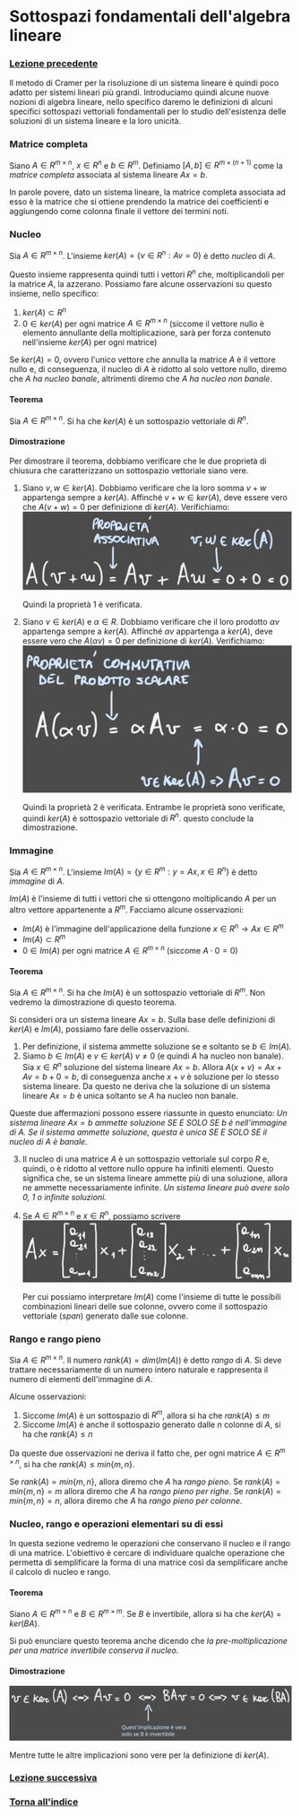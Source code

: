 # Sottospazi fondamentali dell'algebra lineare
### [Lezione precedente](Lezione12.md)

Il metodo di Cramer per la risoluzione di un sistema lineare è quindi poco adatto per sistemi lineari più grandi. Introduciamo quindi alcune nuove nozioni di algebra lineare, nello specifico daremo le definizioni di alcuni specifici sottospazi vettoriali fondamentali per lo studio dell'esistenza delle soluzioni di un sistema lineare e la loro unicità.

### Matrice completa
Siano $A \in R^{m \times n}$, $x \in R^n$ e $b \in R^m$. Definiamo $[A, b] \in R^{m \times (n + 1)}$ come la *matrice completa* associata al sistema lineare $Ax = b$.

In parole povere, dato un sistema lineare, la matrice completa associata ad esso è la matrice che si ottiene prendendo la matrice dei coefficienti e aggiungendo come colonna finale il vettore dei termini noti.

### Nucleo
Sia $A \in R^{m \times n}$. L'insieme $ker(A) = \{v \in R^n : Av = 0\}$ è detto *nucleo* di $A$.

Questo insieme rappresenta quindi tutti i vettori $R^n$ che, moltiplicandoli per la matrice $A$, la azzerano. Possiamo fare alcune osservazioni su questo insieme, nello specifico:
1. $ker(A) \subset R^n$
2. $0 \in ker(A)$ per ogni matrice $A \in R^{m \times n}$ (siccome il vettore nullo è elemento annullante della moltiplicazione, sarà per forza contenuto nell'insieme $ker(A)$ per ogni matrice)

Se $ker(A) = {0}$, ovvero l'unico vettore che annulla la matrice $A$ è il vettore nullo e, di conseguenza, il nucleo di $A$ è ridotto al solo vettore nullo, diremo che $A$ *ha nucleo banale*, altrimenti diremo che $A$ *ha nucleo non banale*.

#### Teorema
Sia $A \in R^{m \times n}$. Si ha che $ker(A)$ è un sottospazio vettoriale di $R^n$.
#### Dimostrazione
Per dimostrare il teorema, dobbiamo verificare che le due proprietà di chiusura che caratterizzano un sottospazio vettoriale siano vere.
1. Siano $v, w \in ker(A)$. Dobbiamo verificare che la loro somma $v + w$ appartenga sempre a $ker(A)$. Affinché $v + w \in ker(A)$, deve essere vero che $A(v + w) = 0$ per definizione di $ker(A)$. Verifichiamo:
   ![Immagine 1](Excalidraw/2025-05-10_17.48.08.excalidraw.svg)
   
   Quindi la proprietà 1 è verificata.
2. Siano $v \in ker(A)$ e $α \in R$. Dobbiamo verificare che il loro prodotto $αv$ appartenga sempre a $ker(A)$. Affinché $αv$ appartenga a $ker(A)$, deve essere vero che $A(αv) = 0$ per definizione di $ker(A)$. Verifichiamo:
   ![Immagine 2](Excalidraw/2025-05-10_17.53.26.excalidraw.svg)
   
   Quindi la proprietà 2 è verificata. Entrambe le proprietà sono verificate, quindi $ker(A)$ è sottospazio vettoriale di $R^n$. questo conclude la dimostrazione.

### Immagine
Sia $A \in R^{m \times n}$. L'insieme $Im(A) = \{y \in R^m : y = Ax, x \in R^n\}$ è detto *immagine* di $A$. 

$Im(A)$ è l'insieme di tutti i vettori che si ottengono moltiplicando $A$ per un altro vettore appartenente a $R^m$. Facciamo alcune osservazioni:
- $Im(A)$ è l'immagine dell'applicazione della funzione $x \in R^n \rightarrow Ax \in R^m$
- $Im(A) \subset R^m$
- $0 \in Im(A)$ per ogni matrice $A \in R^{m \times n}$ (siccome $A \cdot 0 = 0$)

#### Teorema
Sia $A \in R^{m \times n}$. Si ha che $Im(A)$ è un sottospazio vettoriale di $R^m$. Non vedremo la dimostrazione di questo teorema.

Si consideri ora un sistema lineare $Ax = b$. Sulla base delle definizioni di $ker(A)$ e $Im(A)$, possiamo fare delle osservazioni.
1. Per definizione, il sistema ammette soluzione se e soltanto se $b \in Im(A)$.
2. Siamo $b \in Im(A)$ e $v \in ker(A)$ $v \neq 0$ (e quindi $A$ ha nucleo non banale). Sia $x \in R^n$ soluzione del sistema lineare $Ax = b$. Allora $A(x + v) = Ax + Av = b + 0 = b$, di conseguenza anche $x + v$ è soluzione per lo stesso sistema lineare. Da questo ne deriva che la soluzione di un sistema lineare $Ax = b$ è unica soltanto se $A$ ha nucleo non banale.

Queste due affermazioni possono essere riassunte in questo enunciato: *Un sistema lineare* $Ax = b$ *ammette soluzione SE E SOLO SE* $b$ *è nell'immagine di* $A$*. Se il sistema ammette soluzione, questa è unica SE E SOLO SE il nucleo di* $A$ *è banale.*

3. Il nucleo di una matrice $A$ è un sottospazio vettoriale sul corpo $R$ e, quindi, o è ridotto al vettore nullo oppure ha infiniti elementi. Questo significa che, se un sistema lineare ammette più di una soluzione, allora ne ammette necessariamente infinite. *Un sistema lineare può avere solo 0, 1 o infinite soluzioni.*
4. Se $A \in R^{m \times n}$ e $x \in R^n$, possiamo scrivere
   ![Immagine 3](Excalidraw/2025-05-10_18.17.03.excalidraw.svg)
   
   Per cui possiamo interpretare $Im(A)$ come l'insieme di tutte le possibili combinazioni lineari delle sue colonne, ovvero come il sottospazio vettoriale ($span$) generato dalle sue colonne.

### Rango e rango pieno
Sia $A \in R^{m \times n}$. Il numero $rank(A) = dim(Im(A))$ è detto *rango* di $A$. Si deve trattare necessariamente di un numero intero naturale e rappresenta il numero di elementi dell'immagine di $A$.

Alcune osservazioni:
1. Siccome $Im(A)$ è un sottospazio di $R^m$, allora si ha che $rank(A) \leq m$
2. Siccome $Im(A)$ è anche il sottospazio generato dalle $n$ colonne di $A$, si ha che $rank(A) \leq n$

Da queste due osservazioni ne deriva il fatto che, per ogni matrice $A \in R^{m \times n}$, si ha che $rank(A) \leq min\{m, n\}$.

Se $rank(A) = min\{m, n\}$, allora diremo che $A$ ha *rango pieno*. Se $rank(A) = min\{m, n\} = m$ allora diremo che $A$ ha *rango pieno per righe*. Se $rank(A) = min\{m, n\} = n$, allora diremo che $A$ ha *rango pieno per colonne*.

### Nucleo, rango e operazioni elementari su di essi
In questa sezione vedremo le operazioni che conservano il nucleo e il rango di una matrice. L'obiettivo è cercare di individuare qualche operazione che permetta di semplificare la forma di una matrice così da semplificare anche il calcolo di nucleo e rango.
#### Teorema
Siano $A \in R^{m \times n}$ e $B \in R^{m \times m}$. Se $B$ è invertibile, allora si ha che $ker(A) = ker(BA)$.

Si può enunciare questo teorema anche dicendo che *la pre-moltiplicazione per una matrice invertibile conserva il nucleo*.
#### Dimostrazione
![Immagine 4](Excalidraw/2025-05-10_18.37.17.excalidraw.svg)

Mentre tutte le altre implicazioni sono vere per la definizione di $ker(A)$.
### [Lezione successiva](Lezione14.md)
### [Torna all'indice](../README.md)